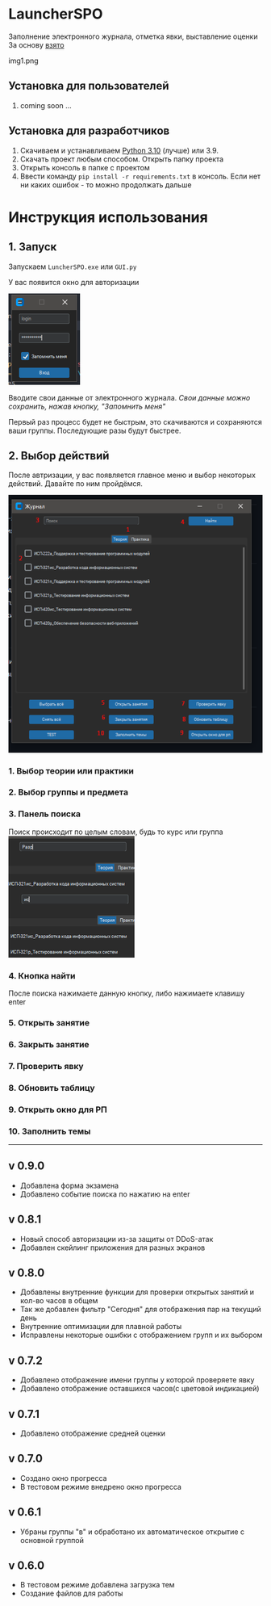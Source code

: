 # LauncherSPO

Заполнение электронного журнала, отметка явки, выставление оценки
За основу [взято](https://github.com/ChePchik/Eljurnal)

img1.png

## Установка для пользователей

1. coming soon ...

## Установка для разработчиков

1. Скачиваем и устанавливаем [Python 3.10](https://www.python.org/downloads/release/python-3109/) (лучше) или 3.9.
2. Скачать проект любым способом. Открыть папку проекта
3. Открыть консоль в папке c проектом
4. Ввести команду `pip install -r requirements.txt` в консоль. Если нет ни каких ошибок - то можно продолжать дальше

# Инструкция использования

## 1. Запуск

Запускаем `LuncherSPO.exe` или `GUI.py`

У вас появится окно для авторизации

![](./img/img1.png)

Вводите свои данные от электронного журнала.
_Свои данные можно сохранить, нажав кнопку, "Запомнить меня"_

Первый раз процесс будет не быстрым, это скачиваются и сохраняются ваши группы. Последующие разы будут быстрее.

## 2. Выбор действий

После автризации, у вас появляется главное меню и выбор некоторых действий. Давайте по ним пройдёмся.

![](./img/img2.png)

### 1. Выбор теории или практики

### 2. Выбор группы и предмета

### 3. Панель поиска

Поиск происходит по целым словам, будь то курс или группа
![](./img/img3.png)

### 4. Кнопка найти

После поиска нажимаете данную кнопку, либо нажимаете клавишу enter

### 5. Открыть занятие

### 6. Закрыть занятие

### 7. Проверить явку

### 8. Обновить таблицу

### 9. Открыть окно для РП

### 10. Заполнить темы

---

## v 0.9.0

- Добавлена форма экзамена
- Добавлено событие поиска по нажатию на enter

## v 0.8.1

- Новый способ авторизации из-за защиты от DDoS-атак
- Добавлен скейлинг приложения для разных экранов

## v 0.8.0

- Добавлены внутренние функции для проверки открытых занятий и кол-во часов в общем
- Так же добавлен фильтр "Сегодня" для отображения пар на текущий день
- Внутренние оптимизации для плавной работы
- Исправлены некоторые ошибки с отображением групп и их выбором

## v 0.7.2

- Добавлено отображение имени группы у которой проверяете явку
- Добавлено отображение оставшихся часов(с цветовой индикацией)

## v 0.7.1

- Добавлено отображение средней оценки

## v 0.7.0

- Создано окно прогресса
- В тестовом режиме внедрено окно прогресса

## v 0.6.1

- Убраны группы "в" и обработано их автоматическое открытие с основной группой

## v 0.6.0

- В тестовом режиме добавлена загрузка тем
- Создание файлов для работы
